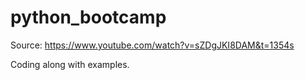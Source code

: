 # python_bootcamp

Source: https://www.youtube.com/watch?v=sZDgJKI8DAM&t=1354s

Coding along with examples.